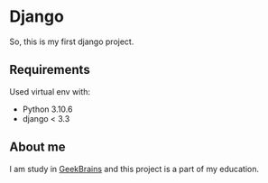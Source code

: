 # Django
So, this is my first django project. 

## Requirements
Used virtual env with:
* Python 3.10.6
* django < 3.3

## About me
I am study in [GeekBrains](https://gb.ru) and this project is a part of my education.